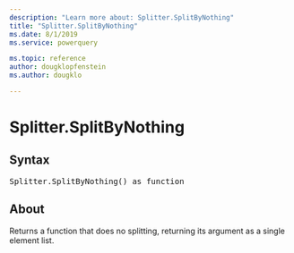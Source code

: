 ```yaml
---
description: "Learn more about: Splitter.SplitByNothing"
title: "Splitter.SplitByNothing"
ms.date: 8/1/2019
ms.service: powerquery

ms.topic: reference
author: dougklopfenstein
ms.author: dougklo

---
```

# Splitter.SplitByNothing

## Syntax

<pre>
Splitter.SplitByNothing() as function
</pre>

## About
Returns a function that does no splitting, returning its argument as a single element list.


  
